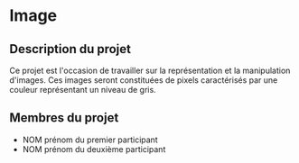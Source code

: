 # Image

## Description du projet 

Ce projet est l'occasion de travailler sur la représentation et la manipulation d'images. Ces images seront constituées de pixels caractérisés par une couleur représentant un niveau de gris.

## Membres du projet

- NOM prénom du premier participant
- NOM prénom du deuxième participant
